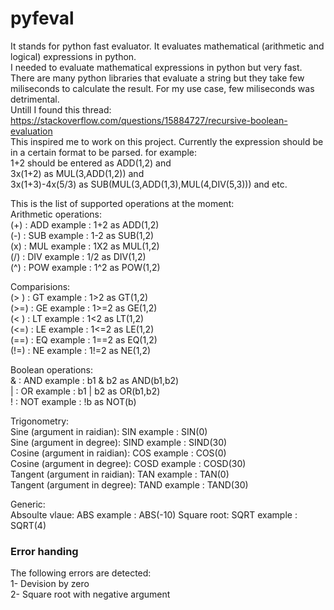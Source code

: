 # pyfeval
It stands for python fast evaluator. It evaluates mathematical (arithmetic and logical) expressions in python.   
I needed to evaluate mathematical expressions in python but very fast. There are many python libraries that evaluate a string but they take few miliseconds to calculate the result. For my use case, few miliseconds was detrimental.   
Untill I found this thread:  
https://stackoverflow.com/questions/15884727/recursive-boolean-evaluation  
This inspired me to work on this project. Currently the expression should be in a certain format to be parsed. for example:  
1+2 should be entered as ADD(1,2)  and  
3x(1+2) as MUL(3,ADD(1,2)) and  
3x(1+3)-4x(5/3) as SUB(MUL(3,ADD(1,3),MUL(4,DIV(5,3))) and etc.

This is the list of supported operations at the moment:  
Arithmetic operations:    
(+) : ADD    example : 1+2 as ADD(1,2)    
(-) : SUB    example : 1-2 as SUB(1,2)    
(x) : MUL    example : 1X2 as MUL(1,2)    
(/) : DIV    example : 1/2 as DIV(1,2)    
(^) : POW    example : 1^2 as POW(1,2)    

Comparisions:  
(> )  : GT    example : 1>2  as GT(1,2)  
(>=) : GE    example : 1>=2 as GE(1,2)  
(< ) : LT    example : 1<2  as LT(1,2)  
(<=) : LE    example : 1<=2 as LE(1,2)  
(==) : EQ    example : 1==2 as EQ(1,2)  
(!=) : NE    example : 1!=2 as NE(1,2)  

Boolean operations:  
& : AND    example : b1 & b2 as AND(b1,b2)  
| : OR     example : b1 | b2 as OR(b1,b2)  
! : NOT    example : !b      as NOT(b)  

Trigonometry:  
Sine (argument in raidian): SIN    example : SIN(0)  
Sine (argument in degree): SIND    example : SIND(30)  
Cosine (argument in raidian): COS    example : COS(0)  
Cosine (argument in degree): COSD    example : COSD(30)  
Tangent (argument in raidian): TAN    example : TAN(0)  
Tangent (argument in degree): TAND    example : TAND(30)  

Generic:  
Absoulte vlaue: ABS    example : ABS(-10)
Square root: SQRT    example : SQRT(4)

### Error handing
The following errors are detected:  
1- Devision by zero  
2- Square root with negative argument

